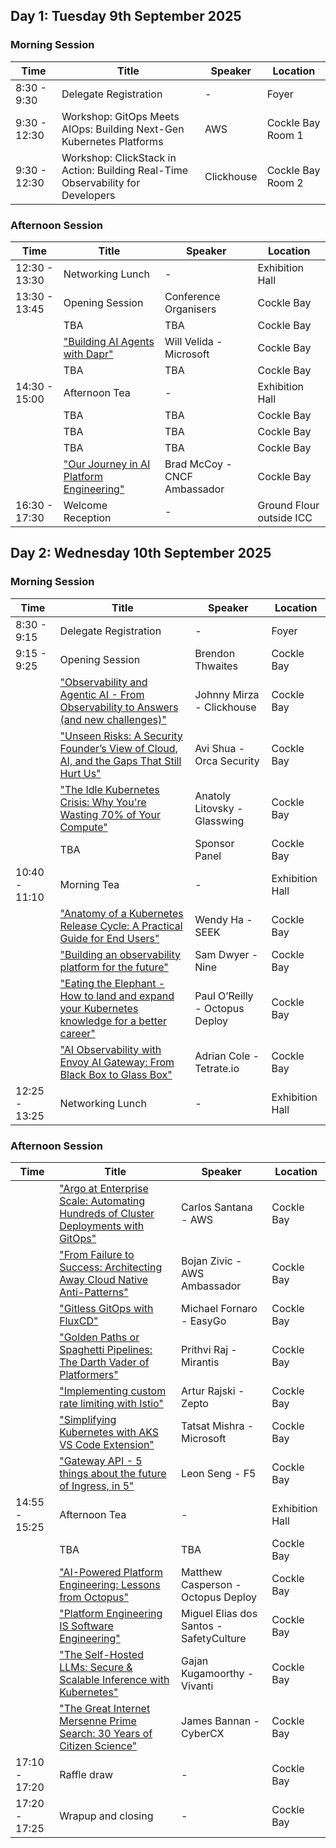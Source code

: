 ## Day 1: Tuesday 9th September 2025

### Morning Session

| Time  | Title | Speaker | Location |
|---|---|---|---|
| 8:30 - 9:30 | Delegate Registration | - | Foyer |
| 9:30 - 12:30 | Workshop: GitOps Meets AIOps: Building Next-Gen Kubernetes Platforms | AWS | Cockle Bay Room 1 |
| 9:30 - 12:30 | Workshop: ClickStack in Action: Building Real-Time Observability for Developers | Clickhouse | Cockle Bay Room 2 |

### Afternoon Session

| Time  | Title | Speaker | Location |
|---|---|---|---|
| 12:30 - 13:30 | Networking Lunch | - | Exhibition Hall |
| 13:30 - 13:45 | Opening Session | Conference Organisers | Cockle Bay |
| | TBA | TBA | Cockle Bay |
| | ["Building AI Agents with Dapr"](abstracts/WillVelida.md) | Will Velida - Microsoft | Cockle Bay |
| | TBA | TBA | Cockle Bay |
| 14:30 - 15:00 | Afternoon Tea | - | Exhibition Hall |
| | TBA | TBA | Cockle Bay |
| | TBA | TBA | Cockle Bay |
| | TBA | TBA | Cockle Bay |
| | ["Our Journey in AI Platform Engineering"](abstracts/BradMcCoy.md) | Brad McCoy - CNCF Ambassador | Cockle Bay |
| 16:30 - 17:30 | Welcome Reception | - | Ground Flour outside ICC |

## Day 2: Wednesday 10th September 2025

### Morning Session

| Time  | Title | Speaker | Location |
|---|---|---|---|
| 8:30 - 9:15 | Delegate Registration | - | Foyer |
| 9:15 - 9:25 | Opening Session | Brendon Thwaites | Cockle Bay |
| | ["Observability and Agentic AI - From Observability to Answers (and new challenges)"](abstracts/JohnnyMirza.md) | Johnny Mirza - Clickhouse | Cockle Bay |
| | ["Unseen Risks: A Security Founder’s View of Cloud, AI, and the Gaps That Still Hurt Us"](abstracts/AviShua.md) | Avi Shua - Orca Security | Cockle Bay |
| | ["The Idle Kubernetes Crisis: Why You're Wasting 70% of Your Compute"](abstracts/AnatolyLitovsky.md) | Anatoly Litovsky - Glasswing | Cockle Bay |
| | TBA | Sponsor Panel | Cockle Bay |
| 10:40 - 11:10 | Morning Tea | - | Exhibition Hall |
| | ["Anatomy of a Kubernetes Release Cycle: A Practical Guide for End Users"](abstracts/WendyHa.md) | Wendy Ha - SEEK | Cockle Bay |
| | ["Building an observability platform for the future"](abstracts/SamDwyer.md) | Sam Dwyer - Nine | Cockle Bay |
| | ["Eating the Elephant - How to land and expand your Kubernetes knowledge for a better career"](abstracts/PaulOReilly.md) | Paul O’Reilly - Octopus Deploy | Cockle Bay |
| | ["AI Observability with Envoy AI Gateway: From Black Box to Glass Box"](abstracts/AdrianCole.md) | Adrian Cole - Tetrate.io | Cockle Bay |
| 12:25 - 13:25 | Networking Lunch | - | Exhibition Hall |

### Afternoon Session

| Time  | Title | Speaker | Location |
|---|---|---|---|
| | ["Argo at Enterprise Scale: Automating Hundreds of Cluster Deployments with GitOps"](abstracts/CarlosSantana.md) | Carlos Santana - AWS | Cockle Bay |
| | ["From Failure to Success: Architecting Away Cloud Native Anti-Patterns"](abstracts/BojanZivic.md) | Bojan Zivic - AWS Ambassador | Cockle Bay |
| | ["Gitless GitOps with FluxCD"](abstracts/MichaelFornaro.md) | Michael Fornaro - EasyGo | Cockle Bay |
| | ["Golden Paths or Spaghetti Pipelines: The Darth Vader of Platformers"](abstracts/PrithviRaj.md) | Prithvi Raj - Mirantis | Cockle Bay |
| | ["Implementing custom rate limiting with Istio"](abstracts/ArturRajski.md) | Artur Rajski - Zepto | Cockle Bay |
| | ["Simplifying Kubernetes with AKS VS Code Extension"](abstracts/TatsatMishra.md) | Tatsat Mishra - Microsoft | Cockle Bay |
| | ["Gateway API - 5 things about the future of Ingress, in 5"](abstracts/LeonSeng.md) | Leon Seng - F5 | Cockle Bay |
| 14:55 - 15:25 | Afternoon Tea | - | Exhibition Hall |
| | TBA | TBA | Cockle Bay |
| | ["AI-Powered Platform Engineering: Lessons from Octopus"](abstracts/MatthewCasperson.md) | Matthew Casperson - Octopus Deploy | Cockle Bay |
| | ["Platform Engineering IS Software Engineering"](abstracts/MiguelEliasdosSantos.md) | Miguel Elias dos Santos - SafetyCulture | Cockle Bay |
| | ["The Self-Hosted LLMs: Secure & Scalable Inference with Kubernetes"](abstracts/GajanKugamoorthy.md) | Gajan Kugamoorthy - Vivanti | Cockle Bay |
| | ["The Great Internet Mersenne Prime Search: 30 Years of Citizen Science"](abstracts/JamesBannan.md) | James Bannan - CyberCX | Cockle Bay |
| 17:10 - 17:20 | Raffle draw | - | Cockle Bay |
| 17:20 - 17:25 | Wrapup and closing | - | Cockle Bay |

